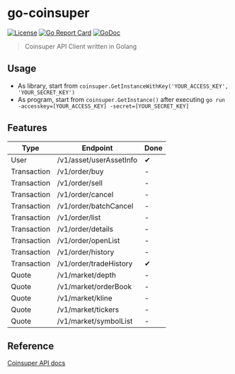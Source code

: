 # go-coinsuper
[![License](http://img.shields.io/badge/license-MIT-blue.svg)](https://raw.githubusercontent.com/hexoul/go-coinsuper/master/LICENSE)
[![Go Report Card](https://goreportcard.com/badge/github.com/hexoul/go-coinsuper)](https://goreportcard.com/report/github.com/hexoul/go-coinsuper)
[![GoDoc](https://godoc.org/github.com/hexoul/go-coinsuper?status.svg)](https://godoc.org/github.com/hexoul/go-coinsuper)

> Coinsuper API Client written in Golang

## Usage
- As library, start from `coinsuper.GetInstanceWithKey('YOUR_ACCESS_KEY', 'YOUR_SECRET_KEY')`
- As program, start from `coinsuper.GetInstance()` after executing `go run -accesskey=[YOUR_ACCESS_KEY] -secret=[YOUR_SECRET_KEY]`

## Features
| Type        | Endpoint                        | Done |
|-------------|---------------------------------|------|
| User        | /v1/asset/userAssetInfo         | ✔ |
| Transaction | /v1/order/buy                   | - |
| Transaction | /v1/order/sell                  | - |
| Transaction | /v1/order/cancel                | - |
| Transaction | /v1/order/batchCancel           | - |
| Transaction | /v1/order/list                  | - |
| Transaction | /v1/order/details               | - |
| Transaction | /v1/order/openList              | - |
| Transaction | /v1/order/history               | - |
| Transaction | /v1/order/tradeHistory          | ✔ |
| Quote       | /v1/market/depth                | - |
| Quote       | /v1/market/orderBook            | - |
| Quote       | /v1/market/kline                | - |
| Quote       | /v1/market/tickers              | - |
| Quote       | /v1/market/symbolList           | - |

## Reference
[Coinsuper API docs](https://github.com/coinsuperapi/API_docs_en)

